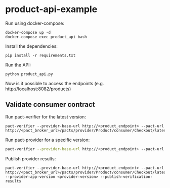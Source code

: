 # product-api-example

Run using docker-compose:

```
docker-compose up -d
docker-compose exec product_api bash
```

Install the dependencies:

```
pip install -r requirements.txt
```

Run the API:

```
python product_api.py
```

Now is it possible to access the endpoints (e.g. http://localhost:8082/products)

## Validate consumer contract

Run pact-verifier for the latest version:

```
pact-verifier --provider-base-url http://<product_endpoint> --pact-url http://<pact_broker_url>/pacts/provider/Product/consumer/Checkout/latest
```

Run pact-provider for a specific version:

```bash
pact-verifier --provider-base-url http://<product_endpoint> --pact-url http://<pact_broker_url>/pacts/provider/Product/consumer/Checkout/version/<version>
```

Publish provider results:

```
pact-verifier --provider-base-url http://<product_endpoint> --pact-url http://<pact_broker_url>/pacts/provider/Product/consumer/Checkout/latest --provider-app-version <provider-version> --publish-verification-results
```


